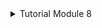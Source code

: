 <details>
<summary>Tutorial Module 8</summary>

1. How many data your publlsher program will send to the message broker in one run?

    In the provided `main` function, the publisher program sends 5 data messages to the message broker in one run. Each call to `p.publish_event` sends one message, and there are five such calls in the `main` function:

    ```rust
    _ = p.publish_event("user_created".to_owned(), UserCreatedEventMessage { user_id: "1" to_owned(), user_name: "2206810042-Amir".to_owned() });
    _ = p.publish_event("user_created".to_owned(), UserCreatedEventMessage { user_id: "2" to_owned(), user_name: "2206810042-Budi".to_owned() });
    _ = p.publish_event("user_created".to_owned(), UserCreatedEventMessage { user_id: "3" to_owned(), user_name: "2206810042-Cica".to_owned() });
    _ = p.publish_event("user_created".to_owned(), UserCreatedEventMessage { user_id: "4" to_owned(), user_name: "2206810042-Dira".to_owned() });
    _ = p.publish_event("user_created".to_owned(), UserCreatedEventMessage { user_id: "5" to_owned(), user_name: "2206810042-Emir".to_owned() });
    ```

    Each call sends a unique `UserCreatedEventMessage`, resulting in a total of 5 messages being sent to the message broker.

2. The url of: “amqp://guest:guest@localhost:5672” is the same as in the subscriber program, what does it mean?

    The fact that both the publisher and subscriber programs are using the same AMQP URL `amqp://guest:guest@localhost:5672`, implies that they are both connecting to the same AMQP (Advanced Message Queuing Protocol) message broker.

    Here's what it means:

   - **Same Protocol (`amqp://`)**: Both programs are using the AMQP protocol for communication. This ensures compatibility and allows them to interact with the message broker using the standardized messaging protocol.

   - **Same Credentials (`guest:guest`)**: Both programs are using the same username and password (`guest:guest`) to authenticate with the message broker. This indicates that they have access permissions defined for the default guest user.

   - **Same Host and Port (`localhost:5672`)**: Both programs are connecting to the AMQP message broker hosted on the same machine (`localhost`) and using the default port number for AMQP connections, which is `5672`.

    Overall, this means that both the publisher and subscriber programs are interacting with the same messaging infrastructure, sharing the same message broker for communication. Messages published by the publisher will be sent to the same message broker, and the subscriber program will receive these messages from the same broker. This ensures that the publisher and subscriber are connected to the same messaging system and can exchange messages seamlessly.

![Screenshot of running RabbitMQ](https://i.ibb.co/02p4Y1g/gambar-2024-04-18-172837407.png)


![Screenshot of running code on console and running RabbitMQ](https://i.ibb.co/zXy9fjm/gambar-2024-04-18-173639589.png)

![Screenshot of running code on console and running RabbitMQ with spikes](https://i.ibb.co/M9TLtXG/gambar-2024-04-18-173946840.png)

The spike in RabbitMQ management console activity can be directly related to the actions performed by the publisher program. 

When the publisher program runs, it establishes connections to the RabbitMQ server specified in the AMQP URL (`amqp://guest:guest@localhost:5672`). Each call to `p.publish_event` sends a message to RabbitMQ for routing and delivery.

Here's how the publisher's actions can cause a spike in RabbitMQ management console activity:

1. **Connection Establishment**: Each time the publisher program runs, it establishes a new connection to the RabbitMQ server. This creates a spike in connection activity, visible in the RabbitMQ management console.

2. **Message Publishing**: The publisher program sends multiple messages (`UserCreatedEventMessage` instances) to RabbitMQ using the established connection. Each message sent by the publisher program results in activity within RabbitMQ, including message ingestion, routing, and potentially storage depending on RabbitMQ's configuration.

3. **Channel Activity**: In AMQP, communication occurs over channels within a connection. Each call to `p.publish_event` likely involves creating a new channel or using an existing one. This channel activity is visible in the RabbitMQ management console.

4. **Resource Utilization**: Depending on the workload and RabbitMQ's configuration, the spike in message publishing activity may result in increased resource utilization on the RabbitMQ server, such as CPU and memory usage. This can also be monitored through the management console.

In summary, the actions performed by the publisher program, such as establishing connections, sending messages, and utilizing RabbitMQ resources, directly contribute to the spike in activity observed in the RabbitMQ management console.

</details>